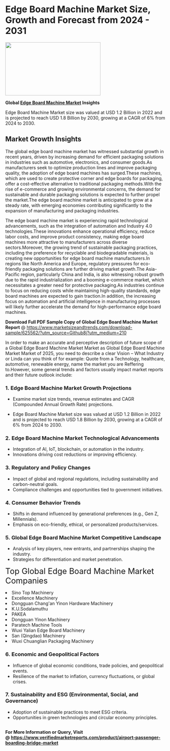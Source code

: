 <H1>Edge Board Machine Market Size, Growth and Forecast from 2024 - 2031</H1><img class="aligncenter size-medium wp-image-584254" src="https://thirdeyenews.in/wp-content/uploads/2024/09/Global-Market-Research-300x168.jpeg" alt="" width="300" height="168" /><p><strong>Global&nbsp;<a href="https://www.marketsizeandtrends.com/download-sample/625562/?utm_source=Github8j?utm_medium=210">Edge Board Machine Market</a> Insights</strong></p><p>Edge Board Machine Market size was valued at USD 1.2 Billion in 2022 and is projected to reach USD 1.8 Billion by 2030, growing at a CAGR of 6% from 2024 to 2030.</p><p><h2>Market Growth Insights</h2> <p>The global edge board machine market has witnessed substantial growth in recent years, driven by increasing demand for efficient packaging solutions in industries such as automotive, electronics, and consumer goods.As manufacturers seek to optimize production lines and improve packaging quality, the adoption of edge board machines has surged.These machines, which are used to create protective corner and edge boards for packaging, offer a cost-effective alternative to traditional packaging methods.With the rise of e-commerce and growing environmental concerns, the demand for sustainable and durable packaging solutions is expected to further propel the market.The edge board machine market is anticipated to grow at a steady rate, with emerging economies contributing significantly to the expansion of manufacturing and packaging industries.</p> <p>The edge board machine market is experiencing rapid technological advancements, such as the integration of automation and Industry 4.0 technologies.These innovations enhance operational efficiency, reduce labor costs, and improve product consistency, making edge board machines more attractive to manufacturers across diverse sectors.Moreover, the growing trend of sustainable packaging practices, including the preference for recyclable and biodegradable materials, is creating new opportunities for edge board machine manufacturers.In regions like North America and Europe, regulatory pressures for eco-friendly packaging solutions are further driving market growth.The Asia-Pacific region, particularly China and India, is also witnessing robust growth due to the rapid industrialization and a booming e-commerce market, which necessitates a greater need for protective packaging.As industries continue to focus on reducing costs while maintaining high-quality standards, edge board machines are expected to gain traction.In addition, the increasing focus on automation and artificial intelligence in manufacturing processes will likely further accelerate the demand for high-performance edge board machines.<p><span class=""><strong>Download Full PDF Sample Copy of Global Edge Board Machine Market Report</strong> @ <a href="https://www.marketsizeandtrends.com/download-sample/625562/?utm_source=Github8j?utm_medium=210" target="_blank">https://www.marketsizeandtrends.com/download-sample/625562/?utm_source=Github8j?utm_medium=210</a></span></p><p>In order to make an accurate and perceptive description of future scope of a Global&nbsp;Edge Board Machine Market Market as Global&nbsp;Edge Board Machine Market Market of 2025, you need to describe a clear Vision &ndash; What Industry or Linda can you think of for example: Quote from a Technology, healthcare, automotive, renewable energy, name the market you are Reffering to.However, some general trends and factors usually impact market reports and their future outlook include:</p><h3>1.&nbsp;<strong>Edge Board Machine Market Growth Projections</strong></h3><ul><li>Examine market size trends, revenue estimates and CAGR (Compounded Annual Growth Rate) projections.</li><li><p>Edge Board Machine Market size was valued at USD 1.2 Billion in 2022 and is projected to reach USD 1.8 Billion by 2030, growing at a CAGR of 6% from 2024 to 2030.</p></li></ul><h3>2.&nbsp;<strong>Edge Board Machine Market Technological Advancements</strong></h3><ul><li>Integration of AI, IoT, blockchain, or automation in the industry.</li><li>Innovations driving cost reductions or improving efficiency.</li></ul><h3>3.&nbsp;<strong>Regulatory and Policy Changes</strong></h3><ul><li>Impact of global and regional regulations, including sustainability and carbon-neutral goals.</li><li>Compliance challenges and opportunities tied to government initiatives.</li></ul><h3>4.&nbsp;<strong>Consumer Behavior Trends</strong></h3><ul><li>Shifts in demand influenced by generational preferences (e.g., Gen Z, Millennials).</li><li>Emphasis on eco-friendly, ethical, or personalized products/services.</li></ul><h3>5.&nbsp;<strong>Global Edge Board Machine Market Competitive Landscape</strong></h3><ul><li>Analysis of key players, new entrants, and partnerships shaping the industry.</li><li>Strategies for differentiation and market penetration.</li></ul><p data-pm-slice="1 1 []"><span style="color: inherit; font-family: inherit; font-size: 25px;">Top Global Edge Board Machine Market Companies</span></p><div class="" data-test-id=""><p><li>Sino Top Machinery</li><li> Excellence Machinery</li><li> Dongguan Chang'an Yinon Hardware Machinery</li><li> K.U.Sodalamuthu</li><li> PAKEA</li><li> Dongguan Yinon Machinery</li><li> Paratech Machine Tools</li><li> Wuxi Yalian Edge Board Machinery</li><li> San (Qingdao) Machinery</li><li> Wuxi Chuanglian Packaging Machinery</li></p></div><h3>6.&nbsp;<strong>Economic and Geopolitical Factors</strong></h3><ul><li>Influence of global economic conditions, trade policies, and geopolitical events.</li><li>Resilience of the market to inflation, currency fluctuations, or global crises.</li></ul><h3>7.&nbsp;<strong>Sustainability and ESG (Environmental, Social, and Governance)</strong></h3><ul><li>Adoption of sustainable practices to meet ESG criteria.</li><li>Opportunities in green technologies and circular economy principles.</li></ul><h2><strong style="font-size: 14px;">For More Information or Query, Visit @&nbsp;</strong><a style="background-color: #ffffff; font-size: 14px;" href="https://www.marketsizeandtrends.com/report/edge-board-machine-market/" target="_blank">https://www.verifiedmarketreports.com/product/airport-passenger-boarding-bridge-market</a></h2>